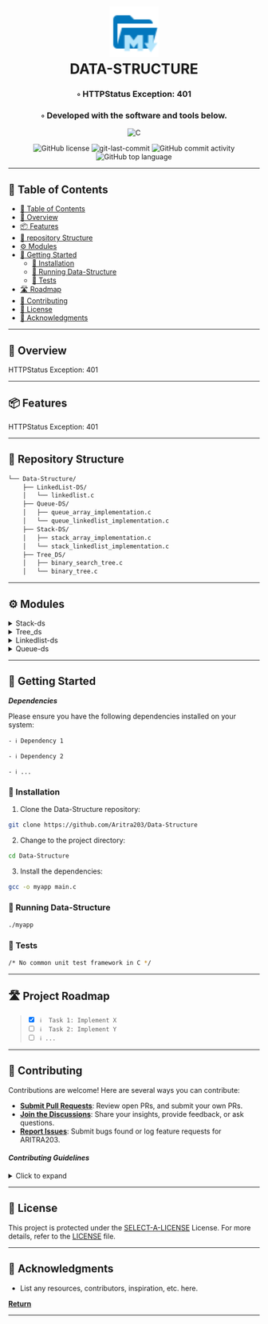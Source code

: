 <div align="center">
<h1 align="center">
<img src="https://raw.githubusercontent.com/PKief/vscode-material-icon-theme/ec559a9f6bfd399b82bb44393651661b08aaf7ba/icons/folder-markdown-open.svg" width="100" />
<br>DATA-STRUCTURE</h1>
<h3>◦ HTTPStatus Exception: 401</h3>
<h3>◦ Developed with the software and tools below.</h3>

<p align="center">
<img src="https://img.shields.io/badge/C-A8B9CC.svg?style=social&logo=C&logoColor=black" alt="C" />
</p>
<img src="https://img.shields.io/github/license/Aritra203/Data-Structure?style=social&color=5D6D7E" alt="GitHub license" />
<img src="https://img.shields.io/github/last-commit/Aritra203/Data-Structure?style=social&color=5D6D7E" alt="git-last-commit" />
<img src="https://img.shields.io/github/commit-activity/m/Aritra203/Data-Structure?style=social&color=5D6D7E" alt="GitHub commit activity" />
<img src="https://img.shields.io/github/languages/top/Aritra203/Data-Structure?style=social&color=5D6D7E" alt="GitHub top language" />
</div>

---

## 📖 Table of Contents
- [📖 Table of Contents](#-table-of-contents)
- [📍 Overview](#-overview)
- [📦 Features](#-features)
- [📂 repository Structure](#-repository-structure)
- [⚙️ Modules](#modules)
- [🚀 Getting Started](#-getting-started)
    - [🔧 Installation](#-installation)
    - [🤖 Running Data-Structure](#-running-Data-Structure)
    - [🧪 Tests](#-tests)
- [🛣 Roadmap](#-roadmap)
- [🤝 Contributing](#-contributing)
- [📄 License](#-license)
- [👏 Acknowledgments](#-acknowledgments)

---


## 📍 Overview

HTTPStatus Exception: 401

---

## 📦 Features

HTTPStatus Exception: 401

---


## 📂 Repository Structure

```sh
└── Data-Structure/
    ├── LinkedList-DS/
    │   └── linkedlist.c
    ├── Queue-DS/
    │   ├── queue_array_implementation.c
    │   └── queue_linkedlist_implementation.c
    ├── Stack-DS/
    │   ├── stack_array_implementation.c
    │   └── stack_linkedlist_implementation.c
    ├── Tree_DS/
    │   ├── binary_search_tree.c
    │   └── binary_tree.c

```

---


## ⚙️ Modules

<details closed><summary>Stack-ds</summary>

| File                                                                                                                                  | Summary                   |
| ---                                                                                                                                   | ---                       |
| [stack_linkedlist_implementation.c](https://github.com/Aritra203/Data-Structure/blob/main/Stack-DS/stack_linkedlist_implementation.c) | HTTPStatus Exception: 401 |
| [stack_array_implementation.c](https://github.com/Aritra203/Data-Structure/blob/main/Stack-DS/stack_array_implementation.c)           | HTTPStatus Exception: 401 |

</details>

<details closed><summary>Tree_ds</summary>

| File                                                                                                       | Summary                   |
| ---                                                                                                        | ---                       |
| [binary_tree.c](https://github.com/Aritra203/Data-Structure/blob/main/Tree_DS/binary_tree.c)               | HTTPStatus Exception: 401 |
| [binary_search_tree.c](https://github.com/Aritra203/Data-Structure/blob/main/Tree_DS/binary_search_tree.c) | HTTPStatus Exception: 401 |

</details>

<details closed><summary>Linkedlist-ds</summary>

| File                                                                                             | Summary                   |
| ---                                                                                              | ---                       |
| [linkedlist.c](https://github.com/Aritra203/Data-Structure/blob/main/LinkedList-DS/linkedlist.c) | HTTPStatus Exception: 401 |

</details>

<details closed><summary>Queue-ds</summary>

| File                                                                                                                                  | Summary                   |
| ---                                                                                                                                   | ---                       |
| [queue_linkedlist_implementation.c](https://github.com/Aritra203/Data-Structure/blob/main/Queue-DS/queue_linkedlist_implementation.c) | HTTPStatus Exception: 401 |
| [queue_array_implementation.c](https://github.com/Aritra203/Data-Structure/blob/main/Queue-DS/queue_array_implementation.c)           | HTTPStatus Exception: 401 |

</details>

---

## 🚀 Getting Started

***Dependencies***

Please ensure you have the following dependencies installed on your system:

`- ℹ️ Dependency 1`

`- ℹ️ Dependency 2`

`- ℹ️ ...`

### 🔧 Installation

1. Clone the Data-Structure repository:
```sh
git clone https://github.com/Aritra203/Data-Structure
```

2. Change to the project directory:
```sh
cd Data-Structure
```

3. Install the dependencies:
```sh
gcc -o myapp main.c
```

### 🤖 Running Data-Structure

```sh
./myapp
```

### 🧪 Tests
```sh
/* No common unit test framework in C */
```

---


## 🛣 Project Roadmap

> - [X] `ℹ️  Task 1: Implement X`
> - [ ] `ℹ️  Task 2: Implement Y`
> - [ ] `ℹ️ ...`


---

## 🤝 Contributing

Contributions are welcome! Here are several ways you can contribute:

- **[Submit Pull Requests](https://github.com/Aritra203/Data-Structure/blob/main/CONTRIBUTING.md)**: Review open PRs, and submit your own PRs.
- **[Join the Discussions](https://github.com/Aritra203/Data-Structure/discussions)**: Share your insights, provide feedback, or ask questions.
- **[Report Issues](https://github.com/Aritra203/Data-Structure/issues)**: Submit bugs found or log feature requests for ARITRA203.

#### *Contributing Guidelines*

<details closed>
<summary>Click to expand</summary>

1. **Fork the Repository**: Start by forking the project repository to your GitHub account.
2. **Clone Locally**: Clone the forked repository to your local machine using a Git client.
   ```sh
   git clone <your-forked-repo-url>
   ```
3. **Create a New Branch**: Always work on a new branch, giving it a descriptive name.
   ```sh
   git checkout -b new-feature-x
   ```
4. **Make Your Changes**: Develop and test your changes locally.
5. **Commit Your Changes**: Commit with a clear and concise message describing your updates.
   ```sh
   git commit -m 'Implemented new feature x.'
   ```
6. **Push to GitHub**: Push the changes to your forked repository.
   ```sh
   git push origin new-feature-x
   ```
7. **Submit a Pull Request**: Create a PR against the original project repository. Clearly describe the changes and their motivations.

Once your PR is reviewed and approved, it will be merged into the main branch.

</details>

---

## 📄 License


This project is protected under the [SELECT-A-LICENSE](https://choosealicense.com/licenses) License. For more details, refer to the [LICENSE](https://choosealicense.com/licenses/) file.

---

## 👏 Acknowledgments

- List any resources, contributors, inspiration, etc. here.

[**Return**](#Top)

---

